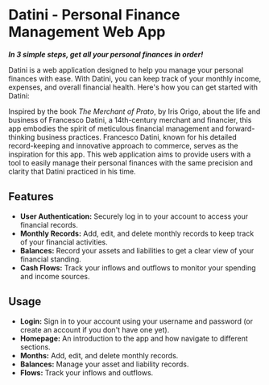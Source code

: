 # Datini - Personal Finance Management Web App

***In 3 simple steps, get all your personal finances in order!***

Datini is a web application designed to help you manage your personal finances with ease. With Datini, you can keep track of your monthly income, expenses, and overall financial health. Here's how you can get started with Datini:

Inspired by the book _The Merchant of Prato_, by Iris Origo, about the life and business of Francesco Datini, a 14th-century merchant and financier, this app embodies the spirit of meticulous financial management and forward-thinking business practices. Francesco Datini, known for his detailed record-keeping and innovative approach to commerce, serves as the inspiration for this app. This web application aims to provide users with a tool to easily manage their personal finances with the same precision and clarity that Datini practiced in his time.

## Features

-   **User Authentication:** Securely log in to your account to access your financial records.
-   **Monthly Records:** Add, edit, and delete monthly records to keep track of your financial activities.
-   **Balances:** Record your assets and liabilities to get a clear view of your financial standing.
-   **Cash Flows:** Track your inflows and outflows to monitor your spending and income sources.

## Usage

-   **Login:** Sign in to your account using your username and password (or create an account if you don't have one yet).
-   **Homepage:** An introduction to the app and how navigate to different sections.
-   **Months:** Add, edit, and delete monthly records.
-   **Balances:** Manage your asset and liability records.
-   **Flows:** Track your inflows and outflows.
